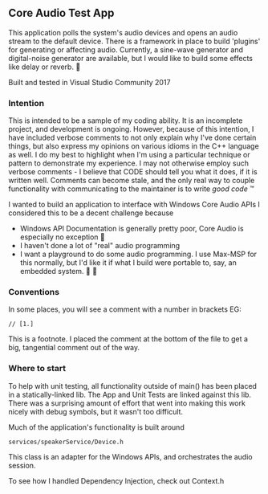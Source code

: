 ## Core Audio Test App
This application polls the system's audio devices and opens an audio stream to the default device.
There is a framework in place to build 'plugins' for generating or affecting audio.
Currently, a sine-wave generator and digital-noise generator are available, but I would 
like to build some effects like delay or reverb. :guitar:

Built and tested in Visual Studio Community 2017

### Intention
This is intended to be a sample of my coding ability. It is an incomplete project, 
and development is ongoing. However, because of this intention, I have included 
verbose comments to not only explain why I've done certain things, but also express 
my opinions on various idioms in the C++ language as well. I do my best to 
highlight when I'm using a particular technique or pattern to demonstrate my 
experience. I may not otherwise employ such verbose comments - I believe that CODE 
should tell you what it does, if it is written well. Comments can become stale, 
and the only real way to couple functionality with communicating to the maintainer 
is to write *good code* :tm:

I wanted to build an application to interface with Windows Core Audio APIs
I considered this to be a decent challenge because
- Windows API Documentation is generally pretty poor, Core Audio is especially no exception :hankey:
- I haven't done a lot of "real" audio programming
- I want a playground to do some audio programming. I use Max-MSP for this normally, but I'd like it if what I build were portable to, say, an embedded system. :musical_note: :musical_note:

### Conventions
In some places, you will see a comment with a number in brackets
EG:

`// [1.]`

This is a footnote. I placed the comment at the bottom of the file to get a big, tangential comment out of the way.

### Where to start
To help with unit testing, all functionality outside of main() has been placed in a statically-linked lib. The App and Unit Tests are linked against this lib. There was a surprising amount of effort that went into making this work nicely with debug symbols, but it wasn't too difficult.

Much of the application's functionality is built around

`services/speakerService/Device.h`

This class is an adapter for the Windows APIs, and orchestrates the audio session.

To see how I handled Dependency Injection, check out Context.h